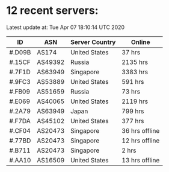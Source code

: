 # 12 recent servers:

Latest update at: Tue Apr 07 18:10:14 UTC 2020

| ID | ASN | Server Country | Online |
| -- | --- | -------------- | ------ |
| #.D09B | AS174 | United States | 37 hrs |
| #.15CF | AS49392 | Russia | 2135 hrs |
| #.7F1D | AS63949 | Singapore | 3383 hrs |
| #.9FC3 | AS53889 | United States | 591 hrs |
| #.FB09 | AS51659 | Russia | 73 hrs |
| #.E069 | AS40065 | United States | 2119 hrs |
| #.2A79 | AS63949 | Japan | 799 hrs |
| #.F7DA | AS45102 | United States | 377 hrs |
| #.CF04 | AS20473 | Singapore | 36 hrs offline |
| #.77BD | AS20473 | Singapore | 12 hrs offline |
| #.B711 | AS20473 | Singapore | 2 hrs |
| #.AA10 | AS16509 | United States | 13 hrs offline |

